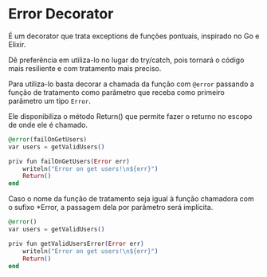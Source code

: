 # Error Decorator

É um decorator que trata exceptions de funções pontuais, inspirado no Go e Elixir.

Dê preferência em utiliza-lo no lugar do try/catch, pois tornará o código mais resiliente e com tratamento mais preciso.

Para utiliza-lo basta decorar a chamada da função com `@error` passando a função de tratamento como parâmetro que receba como primeiro parâmetro um tipo `Error`.

Ele disponibiliza o método Return() que permite fazer o returno no escopo de onde ele é chamado.

```elixir
@error(failOnGetUsers)
var users = getValidUsers()

priv fun failOnGetUsers(Error err)
    writeln("Error on get users!\n${err}")
    Return()
end
```



Caso o nome da função de tratamento seja igual à função chamadora com o sufixo \*Error, a passagem dela por parâmetro será implícita.

```elixir
@error()
var users = getValidUsers()

priv fun getValidUsersError(Error err)
    writeln("Error on get users!\n${err}")
    Return()
end
```
